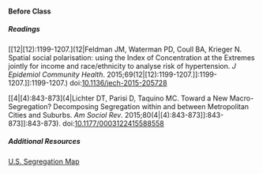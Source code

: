#### Before Class

##### Readings
[[12|[12):1199-1207.](12|Feldman JM, Waterman PD, Coull BA, Krieger N. Spatial social polarisation: using the Index of Concentration at the Extremes jointly for income and race/ethnicity to analyse risk of hypertension. _J Epidemiol Community Health_. 2015;69(12|[12):1199-1207.]]:1199-1207.]]:1199-1207.) doi:[10.1136/jech-2015-205728](https://doi.org/10.1136/jech-2015-205728)

[[4|[4):843-873](4|Lichter DT, Parisi D, Taquino MC. Toward a New Macro-Segregation? Decomposing Segregation within and between Metropolitan Cities and Suburbs. _Am Sociol Rev_. 2015;80(4|[4):843-873]]:843-873]]:843-873). doi:[10.1177/0003122415588558](https://doi.org/10.1177/0003122415588558)

##### Additional Resources
[U.S. Segregation Map](https://belonging.gis-cdn.net/us_segregation_map/?year=2020)

